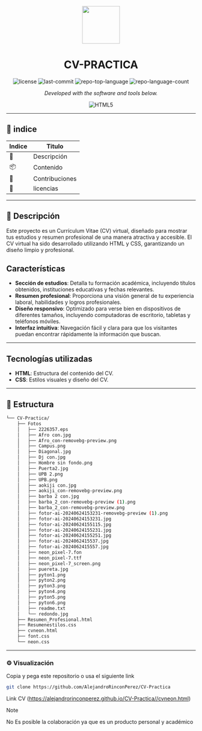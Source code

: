 <p align="center">
  <img src="https://images.vexels.com/content/140030/preview/cv-icon-340479.png" width="100" />
</p>
<p align="center">
    <h1 align="center">CV-PRACTICA</h1>
</p>

<p align="center">
	<img src="https://img.shields.io/github/license/AlejandroRinconPerez/CV-Practica?style=flat&color=0080ff" alt="license">
	<img src="https://img.shields.io/github/last-commit/AlejandroRinconPerez/CV-Practica?style=flat&logo=git&logoColor=white&color=0080ff" alt="last-commit">
	<img src="https://img.shields.io/github/languages/top/AlejandroRinconPerez/CV-Practica?style=flat&color=0080ff" alt="repo-top-language">
	<img src="https://img.shields.io/github/languages/count/AlejandroRinconPerez/CV-Practica?style=flat&color=0080ff" alt="repo-language-count">
<p>
<p align="center">
		<em>Developed with the software and tools below.</em>
</p>
<p align="center">
	<img src="https://img.shields.io/badge/HTML5-E34F26.svg?style=flat&logo=HTML5&logoColor=white" alt="HTML5">
</p>
<hr>



## 🔗 indice

| Indice | Titulo  |
|--|--|
| 📍 | Descripción |
| 📦 | Contenido |
| 🧩 | Contribuciones |
| 🤝 |licencias |

---

## 📍 Descripción

Este proyecto es un Currículum Vitae (CV) virtual, diseñado para mostrar tus estudios y resumen profesional de una manera atractiva y accesible. El CV virtual ha sido desarrollado utilizando HTML y CSS, garantizando un diseño limpio y profesional.

## Características

-   **Sección de estudios**: Detalla tu formación académica, incluyendo títulos obtenidos, instituciones educativas y fechas relevantes.
-   **Resumen profesional**: Proporciona una visión general de tu experiencia laboral, habilidades y logros profesionales.
-   **Diseño responsivo**: Optimizado para verse bien en dispositivos de diferentes tamaños, incluyendo computadoras de escritorio, tabletas y teléfonos móviles.
-   **Interfaz intuitiva**: Navegación fácil y clara para que los visitantes puedan encontrar rápidamente la información que buscan.
---

## Tecnologías utilizadas

-   **HTML**: Estructura del contenido del CV.
-   **CSS**: Estilos visuales y diseño del CV.

---

## 📂 Estructura
```sh
└── CV-Practica/
    ├── Fotos
    │   ├── 2226357.eps
    │   ├── Afro con.jpg
    │   ├── Afro_con-removebg-preview.png
    │   ├── Campus.png
    │   ├── Diagonal.jpg
    │   ├── Dj con.jpg
    │   ├── Hombre sin fondo.png
    │   ├── Puerta2.jpg
    │   ├── UPB 2.png
    │   ├── UPB.png
    │   ├── aokiji con.jpg
    │   ├── aokiji_con-removebg-preview.png
    │   ├── barba 2 con.jpg
    │   ├── barba_2_con-removebg-preview (1).png
    │   ├── barba_2_con-removebg-preview.png
    │   ├── fotor-ai-20240624153231-removebg-preview (1).png
    │   ├── fotor-ai-20240624153231.jpg
    │   ├── fotor-ai-20240624155115.jpg
    │   ├── fotor-ai-20240624155231.jpg
    │   ├── fotor-ai-20240624155251.jpg
    │   ├── fotor-ai-2024062415537.jpg
    │   ├── fotor-ai-2024062415557.jpg
    │   ├── neon_pixel-7.fon
    │   ├── neon_pixel-7.ttf
    │   ├── neon_pixel-7_screen.png
    │   ├── puereta.jpg
    │   ├── pyton1.png
    │   ├── pyton2.png
    │   ├── pyton3.png
    │   ├── pyton4.png
    │   ├── pyton5.png
    │   ├── pyton6.png
    │   ├── readme.txt
    │   └── redondo.jpg
    ├── Resumen_Profesional.html
    ├── Resumenestilos.css
    ├── cvneon.html
    ├── font.css
    └── neon.css

```

---

### ⚙️ Visualización
Copia y pega este repositorio o usa el siguiente link

```sh  
git clone https://github.com/AlejandroRinconPerez/CV-Practica 

 ```
Link CV (https://alejandrorinconperez.github.io/CV-Practica//cvneon.html)

> [!NOTE]
> No Es posible la colaboración ya que es un producto personal y académico









